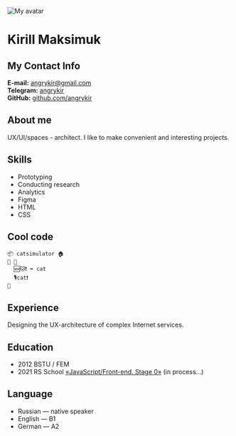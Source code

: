 ![My avatar](https://avatars.githubusercontent.com/u/38379140?v=4)
# Kirill Maksimuk
## My Contact Info
**E-mail:** [angrykir@gmail.com](mailto:angrykir@gmail.com)  
**Telegram:** [angrykir](https://t.me/angrykir)   
**GitHub:** [github.com/angrykir](https://github.com/angrykir)  
## About me
UX/UI/spaces - architect. I like to make convenient and interesting projects.
## Skills
- Prototyping
- Сonducting research
- Analytics
- Figma
- HTML
- CSS  

## Cool code
```
📦 catsimulator 🏠
🏁 🍇
  🆕🐱❗️ ➡️ cat
  🎙cat❗️
🍉
```
## Experience
Designing the UX-architecture of complex Internet services.
## Education
- 2012 BSTU / FEM
- 2021 RS School [«JavaScript/Front-end. Stage 0»](https://rs.school/js-stage0/) (in process…)  

## Language
- Russian — native speaker
- English — B1 
- German — A2  

